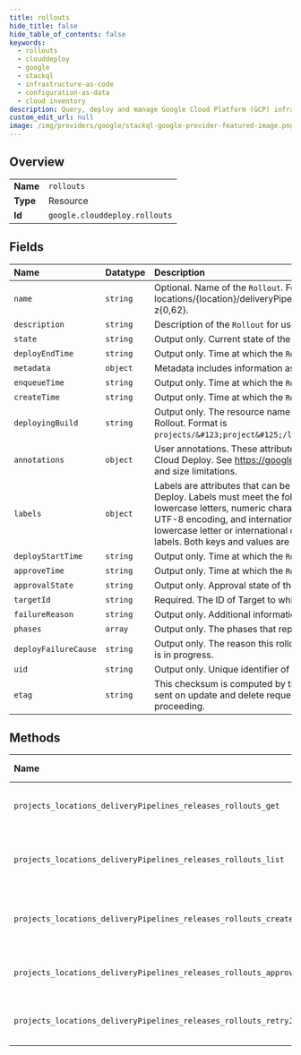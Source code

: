 ```yaml
---
title: rollouts
hide_title: false
hide_table_of_contents: false
keywords:
  - rollouts
  - clouddeploy
  - google    
  - stackql
  - infrastructure-as-code
  - configuration-as-data
  - cloud inventory
description: Query, deploy and manage Google Cloud Platform (GCP) infrastructure and resources using SQL
custom_edit_url: null
image: /img/providers/google/stackql-google-provider-featured-image.png
---
```

  
    

## Overview
<table><tbody>
<tr><td><b>Name</b></td><td><code>rollouts</code></td></tr>
<tr><td><b>Type</b></td><td>Resource</td></tr>
<tr><td><b>Id</b></td><td><code>google.clouddeploy.rollouts</code></td></tr>
</tbody></table>

## Fields
| Name | Datatype | Description |
|:-----|:---------|:------------|
| `name` | `string` | Optional. Name of the `Rollout`. Format is projects/&#123;project&#125;/ locations/&#123;location&#125;/deliveryPipelines/&#123;deliveryPipeline&#125;/ releases/&#123;release&#125;/rollouts/a-z&#123;0,62&#125;. |
| `description` | `string` | Description of the `Rollout` for user purposes. Max length is 255 characters. |
| `state` | `string` | Output only. Current state of the `Rollout`. |
| `deployEndTime` | `string` | Output only. Time at which the `Rollout` finished deploying. |
| `metadata` | `object` | Metadata includes information associated with a `Rollout`. |
| `enqueueTime` | `string` | Output only. Time at which the `Rollout` was enqueued. |
| `createTime` | `string` | Output only. Time at which the `Rollout` was created. |
| `deployingBuild` | `string` | Output only. The resource name of the Cloud Build `Build` object that is used to deploy the Rollout. Format is `projects/&#123;project&#125;/locations/&#123;location&#125;/builds/&#123;build&#125;`. |
| `annotations` | `object` | User annotations. These attributes can only be set and used by the user, and not by Google Cloud Deploy. See https://google.aip.dev/128#annotations for more details such as format and size limitations. |
| `labels` | `object` | Labels are attributes that can be set and used by both the user and by Google Cloud Deploy. Labels must meet the following constraints: * Keys and values can contain only lowercase letters, numeric characters, underscores, and dashes. * All characters must use UTF-8 encoding, and international characters are allowed. * Keys must start with a lowercase letter or international character. * Each resource is limited to a maximum of 64 labels. Both keys and values are additionally constrained to be &lt;= 128 bytes. |
| `deployStartTime` | `string` | Output only. Time at which the `Rollout` started deploying. |
| `approveTime` | `string` | Output only. Time at which the `Rollout` was approved. |
| `approvalState` | `string` | Output only. Approval state of the `Rollout`. |
| `targetId` | `string` | Required. The ID of Target to which this `Rollout` is deploying. |
| `failureReason` | `string` | Output only. Additional information about the rollout failure, if available. |
| `phases` | `array` | Output only. The phases that represent the workflows of this `Rollout`. |
| `deployFailureCause` | `string` | Output only. The reason this rollout failed. This will always be unspecified while the rollout is in progress. |
| `uid` | `string` | Output only. Unique identifier of the `Rollout`. |
| `etag` | `string` | This checksum is computed by the server based on the value of other fields, and may be sent on update and delete requests to ensure the client has an up-to-date value before proceeding. |
## Methods
| Name | Accessible by | Required Params | Description |
|:-----|:--------------|:----------------|:------------|
| `projects_locations_deliveryPipelines_releases_rollouts_get` | `SELECT` | `deliveryPipelinesId, locationsId, projectsId, releasesId, rolloutsId` | Gets details of a single Rollout. |
| `projects_locations_deliveryPipelines_releases_rollouts_list` | `SELECT` | `deliveryPipelinesId, locationsId, projectsId, releasesId` | Lists Rollouts in a given project and location. |
| `projects_locations_deliveryPipelines_releases_rollouts_create` | `INSERT` | `deliveryPipelinesId, locationsId, projectsId, releasesId` | Creates a new Rollout in a given project and location. |
| `projects_locations_deliveryPipelines_releases_rollouts_approve` | `EXEC` | `deliveryPipelinesId, locationsId, projectsId, releasesId, rolloutsId` | Approves a Rollout. |
| `projects_locations_deliveryPipelines_releases_rollouts_retryJob` | `EXEC` | `deliveryPipelinesId, locationsId, projectsId, releasesId, rolloutsId` | Retries the specified Job in a Rollout. |
